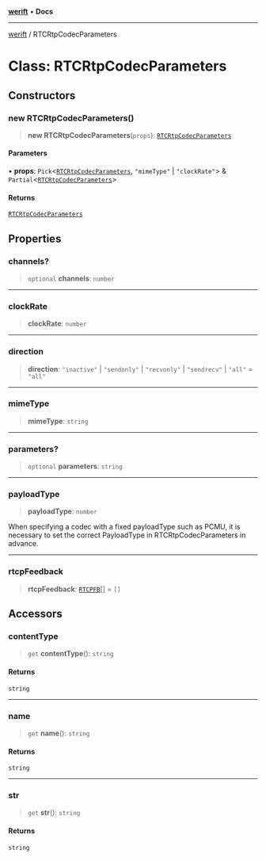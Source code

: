 [**werift**](../README.md) • **Docs**

***

[werift](../globals.md) / RTCRtpCodecParameters

# Class: RTCRtpCodecParameters

## Constructors

### new RTCRtpCodecParameters()

> **new RTCRtpCodecParameters**(`props`): [`RTCRtpCodecParameters`](RTCRtpCodecParameters.md)

#### Parameters

• **props**: `Pick`\<[`RTCRtpCodecParameters`](RTCRtpCodecParameters.md), `"mimeType"` \| `"clockRate"`\> & `Partial`\<[`RTCRtpCodecParameters`](RTCRtpCodecParameters.md)\>

#### Returns

[`RTCRtpCodecParameters`](RTCRtpCodecParameters.md)

## Properties

### channels?

> `optional` **channels**: `number`

***

### clockRate

> **clockRate**: `number`

***

### direction

> **direction**: `"inactive"` \| `"sendonly"` \| `"recvonly"` \| `"sendrecv"` \| `"all"` = `"all"`

***

### mimeType

> **mimeType**: `string`

***

### parameters?

> `optional` **parameters**: `string`

***

### payloadType

> **payloadType**: `number`

When specifying a codec with a fixed payloadType such as PCMU,
it is necessary to set the correct PayloadType in RTCRtpCodecParameters in advance.

***

### rtcpFeedback

> **rtcpFeedback**: [`RTCPFB`](../type-aliases/RTCPFB.md)[] = `[]`

## Accessors

### contentType

> `get` **contentType**(): `string`

#### Returns

`string`

***

### name

> `get` **name**(): `string`

#### Returns

`string`

***

### str

> `get` **str**(): `string`

#### Returns

`string`
